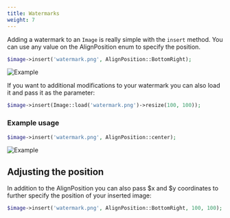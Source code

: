 ```yaml
---
title: Watermarks
weight: 7
---
```


Adding a watermark to an `Image` is really simple with the `insert` method. You can use any value on the AlignPosition enum to specify the position.

```php
$image->insert('watermark.png', AlignPosition::BottomRight);
```

![Example](../../images/example-watermark.jpg)

If you want to additional modifications to your watermark you can also load it and pass it as the parameter:

```php
$image->insert(Image::load('watermark.png')->resize(100, 100));
```

### Example usage

```php
$image->insert('watermark.png', AlignPosition::center);
```

![Example](../../images/example-watermark-position.jpg)


## Adjusting the position

In addition to the AlignPosition you can also pass $x and $y coordinates to further specify the position of your inserted image:

```php
$image->insert('watermark.png', AlignPosition::BottomRight, 100, 100);
```
